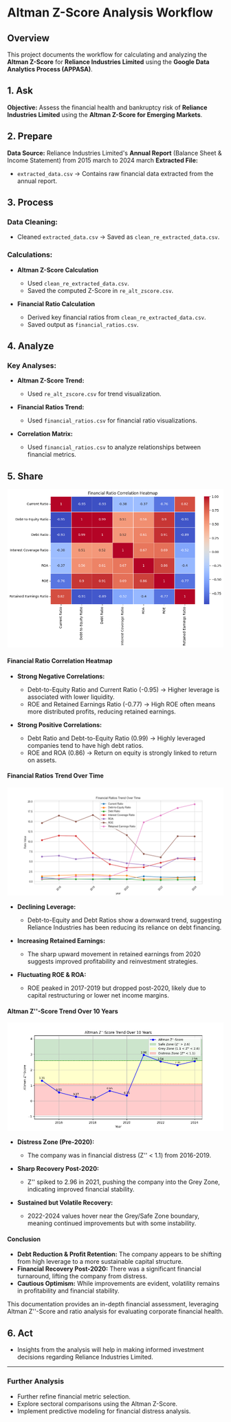 
# Altman Z-Score Analysis Workflow

## Overview
This project documents the workflow for calculating and analyzing the **Altman Z-Score** for **Reliance Industries Limited** using the **Google Data Analytics Process (APPASA)**.

## 1. **Ask**
**Objective:** Assess the financial health and bankruptcy risk of **Reliance Industries Limited** using the **Altman Z-Score for Emerging Markets**.

## 2. **Prepare**
**Data Source:** Reliance Industries Limited's **Annual Report** (Balance Sheet & Income Statement) from 2015 march to 2024 march
**Extracted File:**
- `extracted_data.csv` → Contains raw financial data extracted from the annual report.

## 3. **Process**
### Data Cleaning:
- Cleaned `extracted_data.csv` → Saved as `clean_re_extracted_data.csv`.

### Calculations:
- **Altman Z-Score Calculation**
  - Used `clean_re_extracted_data.csv`.
  - Saved the computed Z-Score in `re_alt_zscore.csv`.

- **Financial Ratio Calculation**
  - Derived key financial ratios from `clean_re_extracted_data.csv`.
  - Saved output as `financial_ratios.csv`.

## 4. **Analyze**
### Key Analyses:
- **Altman Z-Score Trend:**
  - Used `re_alt_zscore.csv` for trend visualization.

- **Financial Ratios Trend:**
  - Used `financial_ratios.csv` for financial ratio visualizations.

- **Correlation Matrix:**
  - Used `financial_ratios.csv` to analyze relationships between financial metrics.

## 5. **Share**
![financial ratio](result/correlation_matrices_viz.png)
#### Financial Ratio Correlation Heatmap


- **Strong Negative Correlations:**
  - Debt-to-Equity Ratio and Current Ratio (-0.95) → Higher leverage is associated with lower liquidity.
  - ROE and Retained Earnings Ratio (-0.77) → High ROE often means more distributed profits, reducing retained earnings.

- **Strong Positive Correlations:**
  - Debt Ratio and Debt-to-Equity Ratio (0.99) → Highly leveraged companies tend to have high debt ratios.
  - ROE and ROA (0.86) → Return on equity is strongly linked to return on assets.

#### Financial Ratios Trend Over Time
![Financial Ratios Trend](result/f_ratio_trend.png)

- **Declining Leverage:**
  - Debt-to-Equity and Debt Ratios show a downward trend, suggesting Reliance Industries has been reducing its reliance on debt financing.

- **Increasing Retained Earnings:**
  - The sharp upward movement in retained earnings from 2020 suggests improved profitability and reinvestment strategies.

- **Fluctuating ROE & ROA:**
  - ROE peaked in 2017-2019 but dropped post-2020, likely due to capital restructuring or lower net income margins.

#### Altman Z''-Score Trend Over 10 Years
![Altman Z''-Score Trend](result/viz1_zscore_trend.png)

- **Distress Zone (Pre-2020):**
  - The company was in financial distress (Z'' < 1.1) from 2016-2019.

- **Sharp Recovery Post-2020:**
  - Z'' spiked to 2.96 in 2021, pushing the company into the Grey Zone, indicating improved financial stability.

- **Sustained but Volatile Recovery:**
  - 2022-2024 values hover near the Grey/Safe Zone boundary, meaning continued improvements but with some instability.

#### Conclusion
- **Debt Reduction & Profit Retention:** The company appears to be shifting from high leverage to a more sustainable capital structure.
- **Financial Recovery Post-2020:** There was a significant financial turnaround, lifting the company from distress.
- **Cautious Optimism:** While improvements are evident, volatility remains in profitability and financial stability.

This documentation provides an in-depth financial assessment, leveraging Altman Z''-Score and ratio analysis for evaluating corporate financial health.


## 6. **Act**
- Insights from the analysis will help in making informed investment decisions regarding Reliance Industries Limited.

---


### Further Analysis
- Further refine financial metric selection.
- Explore sectoral comparisons using the Altman Z-Score.
- Implement predictive modeling for financial distress analysis.
